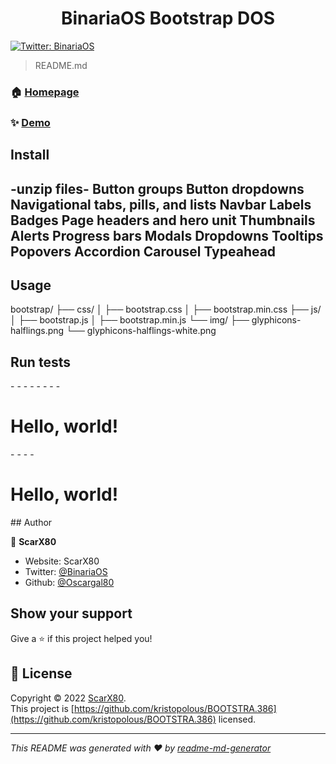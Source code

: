 <h1 align="center">BinariaOS Bootstrap DOS</h1>
<p>
  <a href="https://twitter.com/BinariaOS" target="_blank">
    <img alt="Twitter: BinariaOS" src="https://img.shields.io/twitter/follow/BinariaOS.svg?style=social" />
  </a>
</p>

> README.md

### 🏠 [Homepage](https://binariaos.com.py)

### ✨ [Demo](https://binariaos.com.py)

## Install
-unzip files-
Button groups
Button dropdowns
Navigational tabs, pills, and lists
Navbar
Labels
Badges
Page headers and hero unit
Thumbnails
Alerts
Progress bars
Modals
Dropdowns
Tooltips
Popovers
Accordion
Carousel
Typeahead
-

## Usage
bootstrap/
  ├── css/
  │   ├── bootstrap.css
  │   ├── bootstrap.min.css
  ├── js/
  │   ├── bootstrap.js
  │   ├── bootstrap.min.js
  └── img/
      ├── glyphicons-halflings.png
      └── glyphicons-halflings-white.png

## Run tests

<!DOCTYPE html>
<html>
 - <head>
  -  <title>Bootstrap 101 Template</title>
   - <meta name="viewport" content="width=device-width, initial-scale=1.0">
    -<!-- Bootstrap -->
    -<link href="css/bootstrap.min.css" rel="stylesheet" media="screen">
  -</head>
  -<body>
   - <h1>Hello, world!</h1>
    -<script src="http://code.jquery.com/jquery.js"></script>
    -<script src="js/bootstrap.min.js"></script>
  -</body>
-</html>
<!DOCTYPE html>
<html>
  <head>
    <title>Bootstrap 101 Template</title>
    <meta name="viewport" content="width=device-width, initial-scale=1.0">
    <!-- Bootstrap -->
    <link href="css/bootstrap.min.css" rel="stylesheet" media="screen">
  </head>
  <body>
    <h1>Hello, world!</h1>
    <script src="http://code.jquery.com/jquery.js"></script>
    <script src="js/bootstrap.min.js"></script>
  </body>
</html>
## Author

👤 **ScarX80**

* Website: ScarX80
* Twitter: [@BinariaOS](https://twitter.com/BinariaOS)
* Github: [@Oscargal80](https://github.com/Oscargal80)

## Show your support

Give a ⭐️ if this project helped you!

## 📝 License

Copyright © 2022 [ScarX80](https://github.com/Oscargal80).<br />
This project is [https://github.com/kristopolous/BOOTSTRA.386](https://github.com/kristopolous/BOOTSTRA.386) licensed.

***
_This README was generated with ❤️ by [readme-md-generator](https://github.com/kefranabg/readme-md-generator)_
